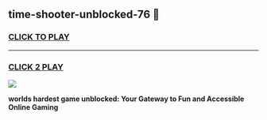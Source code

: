 
## time-shooter-unblocked-76 👋
<h3>
<a href="https://premium.freeplayer.one?title=time-shooter-unblocked-76&ref=14F">CLICK TO PLAY</a></h3>
<hr>

<h3>
<a href="https://premium.freeplayer.one?title=time-shooter-unblocked-76&ref=14F">CLICK 2 PLAY</a>
  
</h3>

<a href="https://premium.freeplayer.one?title=time-shooter-unblocked-76&ref=12F/"><img src="https://clearcache.store/games.png"></a>


**worlds hardest game unblocked: Your Gateway to Fun and Accessible Online Gaming**

